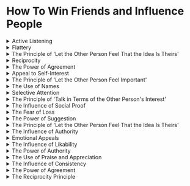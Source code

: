 

# How To Win Friends and Influence People

<details>
<summary>Active Listening</summary>

- The practice of genuinely focusing on and understanding what another person is saying, without interruption or judgment.

- Relevant to manipulation as it allows manipulators to gain valuable information about the target's preferences and vulnerabilities.

- Manipulators can use active listening to identify weaknesses they can exploit.

</details>

<details>
<summary>Flattery</summary>

- Excessive or insincere praise and compliments.

- Critical for manipulation as it can stroke one's ego and make them more susceptible to influence.

- Manipulators can use flattery to make the target more receptive to their requests.

</details>

<details>
<summary>The Principle of 'Let the Other Person Feel That the Idea Is Theirs'</summary>

- Encouraging others to come up with ideas or solutions themselves rather than imposing them.

- Relevant to manipulation as it makes the target feel ownership over an idea or decision that the manipulator strategically suggests.

- Manipulators can use this principle to guide the target towards decisions that serve the manipulator's agenda.

</details>

<details>
<summary>Reciprocity</summary>

- The social norm of responding to a positive action with another positive action, fostering a sense of indebtedness.

- Important for manipulation as it creates an expectation of reciprocity that can be exploited to gain compliance.

- Manipulators can initiate a favor or gesture to create a sense of obligation in the target.

</details>

<details>
<summary>The Power of Agreement</summary>

- Seeking common ground and agreement with others to create a sense of rapport and cooperation.

- Relevant to manipulation as it involves aligning with the target's opinions and preferences to gain their trust and compliance.

- Manipulators can use agreement to build rapport and make the target more open to influence.

</details>

<details>
<summary>Appeal to Self-Interest</summary>

- Framing requests or proposals in a way that aligns with an individual's self-interest and goals.

- Critical for manipulation as it makes the target more willing to cooperate by showing how the manipulator's agenda benefits them.

- Manipulators can use self-interest to make the target believe that compliance is in their best interest.

</details>

<details>
<summary>The Principle of 'Let the Other Person Feel Important'</summary>

- Recognizing and acknowledging the importance of others to make them feel valued and respected.

- Relevant to manipulation as it involves making the target feel important to gain their goodwill and cooperation.

- Manipulators can use this principle to boost the target's self-esteem and willingness to comply.

</details>

<details>
<summary>The Use of Names</summary>

- Addressing individuals by their name to create a personal and respectful connection.

- Important for manipulation as it fosters a sense of personalization and respect that can be leveraged for influence.

- Manipulators can use the target's name to establish a connection and make them more amenable to suggestions.

</details>

<details>
<summary>Selective Attention</summary>

- The natural inclination to focus on certain stimuli while filtering out others.

- Relevant to manipulation as it allows manipulators to direct the target's attention to specific information or cues that serve their purpose.

- Manipulators can use selective attention to influence the target's perception and decisions.

</details>

<details>
<summary>The Principle of 'Talk in Terms of the Other Person's Interest'</summary>

- Framing conversations and proposals in a way that aligns with the target's interests and desires.

- Critical for manipulation as it involves tailoring communication to what motivates the target, making them more receptive to the manipulator's agenda.

- Manipulators can use this principle to highlight benefits that appeal to the target's interests.

</details>

<details>
<summary>The Influence of Social Proof</summary>

- The tendency to assume that if others are doing something, it must be correct or desirable.

- Relevant to manipulation as it leverages the influence of the crowd to shape the target's decisions and actions.

- Manipulators can use social proof to show that others are already complying with their requests, making the target more likely to follow suit.

</details>

<details>
<summary>The Fear of Loss</summary>

- The emotional response to the possibility of losing something valuable or important.

- Critical for manipulation as it exploits the fear of loss to push the target into taking a desired action to avoid perceived losses.

- Manipulators can use the fear of loss to make the target more willing to agree to their proposals.

</details>

<details>
<summary>The Power of Suggestion</summary>

- Subtly implanting ideas or suggestions in the target's mind to influence their thoughts and decisions.

- Relevant to manipulation as it involves planting thoughts or desires that guide the target's actions without their full awareness.

- Manipulators can use the power of suggestion to shape the target's choices in line with their goals.

</details>

<details>
<summary>The Principle of 'Let the Other Person Feel That the Idea Is Theirs'</summary>

- Encouraging others to come up with ideas or solutions themselves rather than imposing them.

- Critical for manipulation as it makes the target feel ownership over an idea or decision that the manipulator strategically suggests.

- Manipulators can use this principle to guide the target towards decisions that serve the manipulator's agenda.

</details>

<details>
<summary>The Influence of Authority</summary>

- The inclination to obey figures of authority, even if their commands are objectionable.

- Relevant to manipulation as it involves presenting oneself as an authority figure to gain the target's compliance.

- Manipulators can use the perception of authority to make the target defer to their guidance and suggestions.

</details>

<details>
<summary>Emotional Appeals</summary>

- Using emotional language and stories to evoke feelings and create a persuasive impact.

- Important for manipulation as it connects with the target on an emotional level, influencing their decisions and actions.

- Manipulators can use emotional appeals to tap into deep-seated emotions and sway the target's decisions.

</details>

<details>
<summary>The Influence of Likability</summary>

- The idea that individuals are more likely to agree with or comply with requests from people they like or find attractive.

- Relevant to manipulation as it involves building rapport and likability to make the target more receptive to influence.

- Manipulators can use likability to make themselves more appealing and increase the likelihood of the target agreeing to their proposals.

</details>

<details>
<summary>The Power of Authority</summary>

- Leveraging one's position, expertise, or knowledge to influence others.

- Critical for manipulation as it involves exploiting one's authority or expertise to gain the target's compliance.

- Manipulators can use their perceived authority to make the target more willing to follow their directives.

</details>

<details>
<summary>The Use of Praise and Appreciation</summary>

- Expressing genuine praise and appreciation for the target's efforts or contributions.

- Important for manipulation as it involves making the target feel valued and acknowledged, increasing their willingness to cooperate.

- Manipulators can use praise and appreciation to create a favorable emotional state for influence.

</details>

<details>
<summary>The Influence of Consistency</summary>

- The psychological need to align actions with past commitments and beliefs.

- Relevant to manipulation as it involves obtaining and reinforcing commitments from the target to influence their behavior.

- Manipulators can use consistency to encourage the target to adhere to commitments that serve the manipulator's agenda.

</details>

<details>
<summary>The Power of Agreement</summary>

- Seeking common ground and agreement with others to create a sense of rapport and cooperation.

- Critical for manipulation as it involves aligning with the target's opinions and preferences to gain their trust and compliance.

- Manipulators can use agreement to build rapport and make the target more open to influence.

</details>

<details>
<summary>The Reciprocity Principle</summary>

- The social norm of responding to a positive action with another positive action, fostering a sense of indebtedness.

- Relevant to manipulation as it creates an expectation of reciprocity that can be exploited to gain compliance.

- Manipulators can initiate a favor or gesture to create a sense of obligation in the target.

</details>

